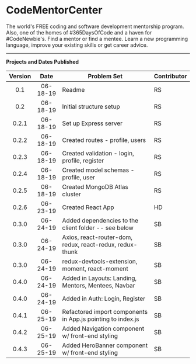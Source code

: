 # CodeMentorCenter

The world's FREE coding and software development mentorship program. Also, one of the homes of #365DaysOfCode and a haven for #CodeNewbie's. Find a mentor or find a mentee. Learn a new programming language, improve your existing skills or get career advice.

---

**Projects and Dates Published**

| Version |   Date   | Problem Set                                                 | Contributor |
| :-----: | :------: | ----------------------------------------------------------- | ----------- |
|   0.1   | 06-18-19 | Readme                                                      | RS          |
|   0.2   | 06-18-19 | Initial structure setup                                     | RS          |
|  0.2.1  | 06-18-19 | Set up Express server                                       | RS          |
|  0.2.2  | 06-18-19 | Created routes - profile, users                             | RS          |
|  0.2.3  | 06-18-19 | Created validation - login, profile, register               | RS          |
|  0.2.4  | 06-18-19 | Created model schemas - profile, user                       | RS          |
|  0.2.5  | 06-18-19 | Created MongoDB Atlas cluster                               | RS          |
|  0.2.6  | 06-23-19 | Created React App                                           | HD          |
|  0.3.0  | 06-24-19 | Added dependencies to the client folder -- see below        | SB          |
|  0.3.0  | 06-24-19 | Axios, react-router-dom, redux, react-redux, redux-thunk    | SB          |
|  0.3.0  | 06-24-19 | redux-devtools-extension, moment, react-moment              | SB          |
|  0.4.0  | 06-24-19 | Added in Layouts: Landing, Mentors, Mentees, Navbar         | SB          |
|  0.4.0  | 06-24-19 | Added in Auth: Login, Register                              | SB          |
|  0.4.1  | 06-25-19 | Refactored import components in App.js pointing to index.js | SB          |
|  0.4.2  | 06-25-19 | Added Navigation component w/ front-end styling             | SB          |
|  0.4.3  | 06-25-19 | Added HeroBanner component w/ front-end styling             | SB          |
